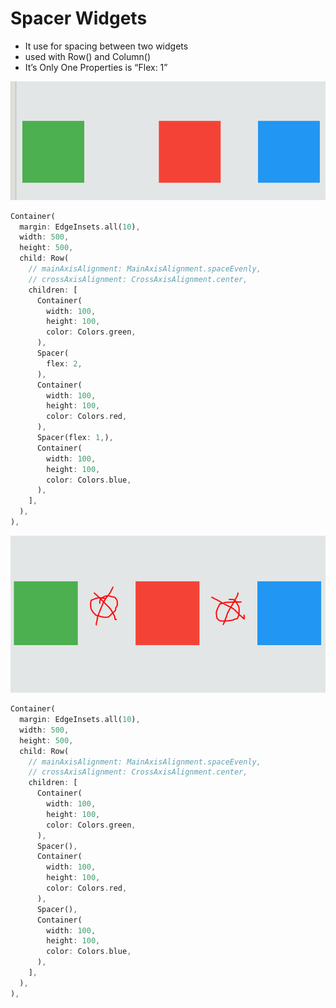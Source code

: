 # Spacer Widgets

- It use for spacing between two widgets
- used with Row() and Column()
- It’s Only One Properties is “Flex: 1”

![Untitled](Spacer%20Widgets%202ccb715a7eb440d88a23c83e6367fff2/Untitled.png)

```dart
Container(
  margin: EdgeInsets.all(10),
  width: 500,
  height: 500,
  child: Row(
    // mainAxisAlignment: MainAxisAlignment.spaceEvenly,
    // crossAxisAlignment: CrossAxisAlignment.center,
    children: [
      Container(
        width: 100,
        height: 100,
        color: Colors.green,
      ),
      Spacer(
        flex: 2,
      ),
      Container(
        width: 100,
        height: 100,
        color: Colors.red,
      ),
      Spacer(flex: 1,),
      Container(
        width: 100,
        height: 100,
        color: Colors.blue,
      ),
    ],
  ),
),
```

![Untitled](Spacer%20Widgets%202ccb715a7eb440d88a23c83e6367fff2/Untitled%201.png)

```dart
Container(
  margin: EdgeInsets.all(10),
  width: 500,
  height: 500,
  child: Row(
    // mainAxisAlignment: MainAxisAlignment.spaceEvenly,
    // crossAxisAlignment: CrossAxisAlignment.center,
    children: [
      Container(
        width: 100,
        height: 100,
        color: Colors.green,
      ),
      Spacer(),
      Container(
        width: 100,
        height: 100,
        color: Colors.red,
      ),
      Spacer(),
      Container(
        width: 100,
        height: 100,
        color: Colors.blue,
      ),
    ],
  ),
),
```